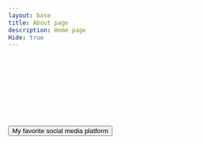 ```yaml
---
layout: base
title: About page
description: Home page 
Hide: true
---
```

<h1 style= "color:white;text-align:center"> My coding journey </h1>

<br><br><BR>

<a href="https://github.com/Tanay936">
<button>My favorite social media platform</button>
</a>